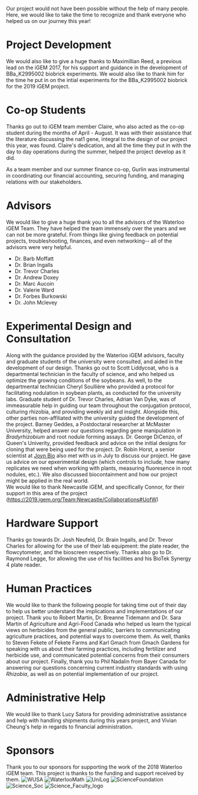 Our project would not have been possible without the help of many people. Here, we would like to take the time to recognize and thank everyone who helped us on our journey this year! 

# Project Development 
  We would also like to give a huge thanks to Maximillian Reed, a previous lead on the iGEM 2017, for his support and guidance in the development of BBa_K2995002 biobrick experiments. We would also like to thank him for the time he put in on the intial experiments for the BBa_K2995002 biobrick for the 2019 iGEM project. 
  
# Co-op Students 
  Thanks go out to iGEM team member Claire, who also acted as the co-op student during the months of April - August. It was with their assistance that the literature discussing the nat1 gene, integral to the design of our project this year, was found. Claire's dedication, and all the time they put in with the day to day operations during the summer, helped the project develop as it did.
  
  As a team member and our summer finance co-op, Gurlin was instrumental in coordinating our financial accounting, securing funding, and managing relations with our stakeholders.
  
# Advisors

  We would like to give a huge thank you to all the advisors of the Waterloo iGEM Team. They have helped the team immensely over the years and we can not be more grateful. From things like giving feedback on potential projects, troubleshooting, finances, and even networking-- all of the advisors were very helpful.

* Dr. Barb Moffatt
* Dr. Brian Ingalls
* Dr. Trevor Charles
* Dr. Andrew Doxey
* Dr. Marc Aucoin
* Dr. Valerie Ward
* Dr. Forbes Burkowski
* Dr. John Mclevey

# Experimental Design and Consultation
  Along with the guidance provided by the Waterloo iGEM advisors, faculty and graduate students of the university were consulted, and aided in the development of our design. Thanks go out to Scott Liddycoat, who is a departmental technician in the faculty of science, and who helped us optimize the growing conditions of the soybeans. As well, to the departmental technician Cheryl Soullière who provided a protocol for facilitating nodulation in soybean plants, as conducted for the university labs. 
  Graduate student of Dr. Trevor Charles, Adrian Van Dyke, was of immeasurable help in guiding our team throughout the conjugation protocol, culturing rhizobia, and providing weekly aid and insight. 
   Alongside this, other parties non-affiliated with the university guided the development of the project. Barney Geddes, a Postdoctaral researcher at McMaster University, helped answer our questions regarding gene manipulation in *Bradyrhizobium* and root nodule forming assays. Dr. George DiCenzo, of Queen's Univerity, provided feedback and advice on the initial designs for cloning that were being used for the project. Dr. Robin Horst, a senior scientist at [Joyn Bio](https://joynbio.com/) also met with us in July to discuss our project. He gave us advice on our epxerimental design (which controls to include, how many replicates we need when working with plants, measuring fluoresence in root nodules, etc.). We also discussed biocontainment and how our project might be applied in the real world.  
   We would like to thank Newcastle iGEM, and specifically Connor, for their support in this area of the project (https://2019.igem.org/Team:Newcastle/Collaborations#UofW) 

   
# Hardware Support 
  Thanks go towards Dr. Josh Neufeld, Dr. Brain Ingalls, and Dr. Trevor Charles for allowing for the use of their lab equipment: the plate reader, the flowcytometer, and the bioscreen respectively. Thanks also go to Dr. Raymond Legge, for allowing the use of his facilities and his BioTek Synergy 4 plate reader. 

# Human Practices
  We would like to thank the following people for taking time out of their day to help us better understand the implications and implementations of our project. Thank you to Robert Martin, Dr. Breanne Tidemann and Dr. Sara Martin of Agriculture and Agri-Food Canada who helped us learn the typical views on herbicides from the general public, barriers to communicating agriculture practices, and potential ways to overcome them. As well, thanks to Steven Fekete of Fekete Farms and Karl Gmach from Gmach Gardens for speaking with us about their farming practices, including fertilizer and herbicide use, and communicated potential concerns from their consumers about our project. Finally, thank you to Phil Nadalin from Bayer Canada for answering our questions concerning current industry standards with using *Rhizobia*, as well as on potential implementation of our project.
  
# Administrative Help
We would like to thank Lucy Satora for providing administrative assistance and help with handling shipments during this years project, and Vivian Cheung's help in regards to financial administration. 

# Sponsors
Thank you to our sponsors for supporting the work of the 2018 Waterloo iGEM team. This project is thanks to the funding and support received by them.
![WUSA](https://2019.igem.org/wiki/images/0/04/T--Waterloo--WUSA.png)
![WaterlooMath](https://2019.igem.org/wiki/images/2/2b/T--Waterloo--WaterlooMath.gif)
![UniLog](https://2019.igem.org/wiki/images/7/70/T--Waterloo--UniLogo.png)
![ScienceFoundation](https://2019.igem.org/wiki/images/8/8f/T--Waterloo--ScienceFoundation.png)
![Science_Soc](https://2019.igem.org/wiki/images/3/37/T--Waterloo--Science_Soc.png)
![Science_Faculty_logo](https://2019.igem.org/wiki/images/9/9d/T--Waterloo--Science_Faculty_logo.png) 
